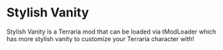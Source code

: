 # Stylish Vanity
Stylish Vanity is a Terraria mod that can be loaded via tModLoader which has more stylish vanity to customize your Terraria character with!